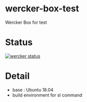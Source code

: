 # wercker-box-test
Wercker Box for test

# Status
[![wercker status](https://app.wercker.com/status/315349e61c331824455bfeb391a019f9/m/master "wercker status")](https://app.wercker.com/project/byKey/315349e61c331824455bfeb391a019f9)

# Detail
- base : Ubuntu 18.04
- build environment for sl command
